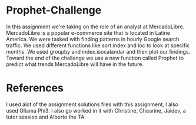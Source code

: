 # Prophet-Challenge
In this assignment we're taking on the role of an analyst at MercadoLibre. MercadoLibre is a popular e-commerce site that is located in Latine America. We were tasked with finding patterns in hourly Google search traffic. We used different functions like sort.index and loc to look at specific months. We used groupby and index.isocalandar and then plot our findings. Toward the end of the challenge we use a new function called Prophet to predict what trends MercadoLibre will have in the future.

# References

I used alot of the assignment solutions files with this assignment, I also used Ollama Phi3. I also go worked in it with Christine, Chearine, Jaidev, a tutor session and Alberto the TA.
